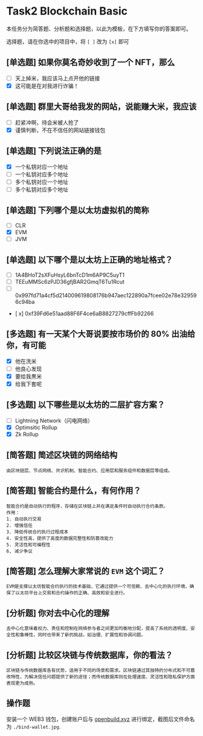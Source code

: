 # Task2 Blockchain Basic

本任务分为简答题、分析题和选择题，以此为模板，在下方填写你的答案即可。

选择题，请在你选中的项目中，将 `[ ]` 改为 `[x]` 即可

## [单选题] 如果你莫名奇妙收到了一个 NFT，那么

- [ ] 天上掉米，我应该马上点开他的链接
- [x] 这可能是在对我进行诈骗！

## [单选题] 群里大哥给我发的网站，说能赚大米，我应该

- [ ] 赶紧冲啊，待会米被人抢了
- [x] 谨慎判断，不在不信任的网站链接钱包

## [单选题] 下列说法正确的是

- [x] 一个私钥对应一个地址
- [ ] 一个私钥对应多个地址
- [ ] 多个私钥对应一个地址
- [ ] 多个私钥对应多个地址

## [单选题] 下列哪个是以太坊虚拟机的简称

- [ ] CLR
- [x] EVM
- [ ] JVM

## [单选题] 以下哪个是以太坊上正确的地址格式？

- [ ] 1A4BHoT2sXFuHsyL6bnTcD1m6AP9C5uyT1
- [ ] TEEuMMSc6zPJD36gfjBAR2GmqT6Tu1Rcut
- [ ] 0x997fd71a4cf5d214009619808176b947aec122890a7fcee02e78e329596c94ba
- [ x] 0xf39Fd6e51aad88F6F4ce6aB8827279cffFb92266

## [多选题] 有一天某个大哥说要按市场价的 80% 出油给你，有可能

- [x] 他在洗米
- [ ] 他良心发现
- [x] 要给我黒米
- [x] 给我下套呢

## [多选题] 以下哪些是以太坊的二层扩容方案？

- [ ] Lightning Network（闪电网络）
- [x] Optimsitic Rollup
- [x] Zk Rollup

## [简答题] 简述区块链的网络结构

```
由区块链层、节点网络、共识机制、智能合约、应用层和服务组件和数据层等组成。
```

## [简答题] 智能合约是什么，有何作用？

```
智能合约是自动执行的程序，存储在区块链上并在满足条件时自动执行合约条款。
作用：
1. 自动执行交易
2. 增强信任 
3. 降低传统合约执行过程成本
4. 安全性高，提供了高度的数据完整性和防篡改能力
5. 灵活性和可编程性
6, 减少争议
```

## [简答题] 怎么理解大家常说的 `EVM` 这个词汇？

```
EVM是支撑以太坊智能合约执行的技术基础，它通过提供一个可信赖、去中心化的执行环境，确保了以太坊平台上交易和合约操作的正确、高效和安全进行。
```

## [分析题] 你对去中心化的理解

```
去中心化意味着权力、责任和控制在网络参与者之间更加均衡地分配，提高了系统的透明度、安全性和鲁棒性，同时也带来了新的挑战，如治理、扩展性和协调问题。
```

## [分析题] 比较区块链与传统数据库，你的看法？

```
区块链与传统数据库各有优势，适用于不同的场景和需求。区块链通过其独特的分布式和不可篡改特性，为解决信任问题提供了新的途径；而传统数据库则在处理速度、灵活性和隐私保护方面表现更为成熟。
```

## 操作题

安装一个 WEB3 钱包，创建账户后与 [openbuild.xyz](https://openbuild.xyz/profile) 进行绑定，截图后文件命名为 `./bind-wallet.jpg`.